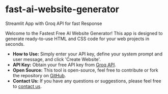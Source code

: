 # fast-ai-website-generator
Streamlit App with Groq API for fast Response

Welcome to the Fastest Free AI Website Generator! This app is designed to generate ready-to-use HTML and CSS code for your web projects in seconds.
- **How to Use:** Simply enter your API key, define your system prompt and user message, and click 'Create Website'.
- **API Key:** Obtain your free API key from [Groq API](https://console.groq.com/keys).
- **Open Source:** This tool is open-source, feel free to contribute or fork the repository on [GitHub](https://github.com/your-repo-link).
- **Contact Us:** If you have any questions or suggestions, please feel free to [contact us](mailto:contact@example.com).
